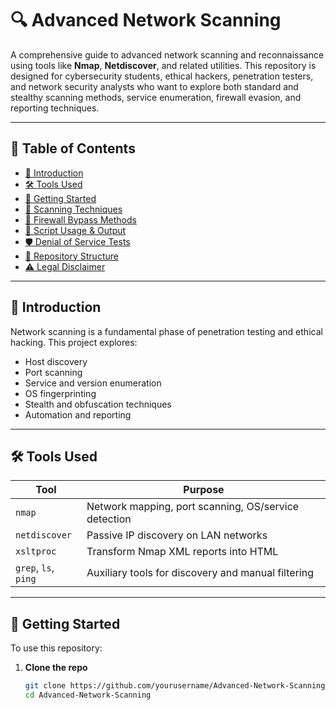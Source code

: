 # 🔍 Advanced Network Scanning

A comprehensive guide to advanced network scanning and reconnaissance using tools like **Nmap**, **Netdiscover**, and related utilities. This repository is designed for cybersecurity students, ethical hackers, penetration testers, and network security analysts who want to explore both standard and stealthy scanning methods, service enumeration, firewall evasion, and reporting techniques.

---

## 📑 Table of Contents

- [📌 Introduction](#-introduction)
- [🛠️ Tools Used](#️-tools-used)
- [🚀 Getting Started](#-getting-started)
- [🔧 Scanning Techniques](#-scanning-techniques)
- [🧱 Firewall Bypass Methods](#-firewall-bypass-methods)
- [📜 Script Usage & Output](#-script-usage--output)
- [🛡️ Denial of Service Tests](#-denial-of-service-tests)
- [📂 Repository Structure](#-repository-structure)
- [⚠️ Legal Disclaimer](#️-legal-disclaimer)

---

## 📌 Introduction

Network scanning is a fundamental phase of penetration testing and ethical hacking. This project explores:
- Host discovery
- Port scanning
- Service and version enumeration
- OS fingerprinting
- Stealth and obfuscation techniques
- Automation and reporting

---

## 🛠️ Tools Used

| Tool        | Purpose                                 |
|-------------|------------------------------------------|
| `nmap`      | Network mapping, port scanning, OS/service detection |
| `netdiscover` | Passive IP discovery on LAN networks    |
| `xsltproc`  | Transform Nmap XML reports into HTML     |
| `grep`, `ls`, `ping` | Auxiliary tools for discovery and manual filtering |

---

## 🚀 Getting Started

To use this repository:

1. **Clone the repo**
   ```bash
   git clone https://github.com/yourusername/Advanced-Network-Scanning.git
   cd Advanced-Network-Scanning
